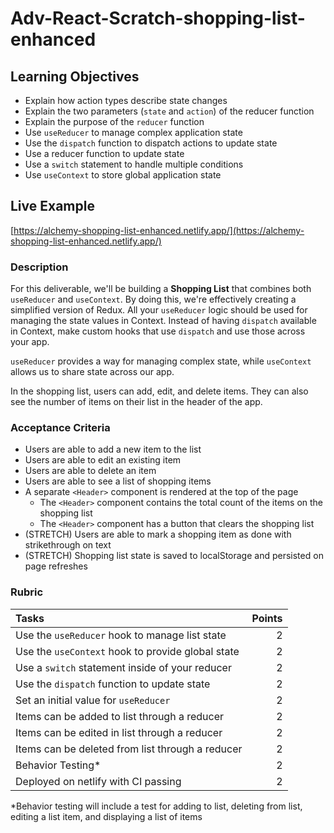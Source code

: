 # Adv-React-Scratch-shopping-list-enhanced

## Learning Objectives

- Explain how action types describe state changes
- Explain the two parameters (`state` and `action`) of the reducer function
- Explain the purpose of the `reducer` function
- Use `useReducer` to manage complex application state
- Use the `dispatch` function to dispatch actions to update state
- Use a reducer function to update state
- Use a `switch` statement to handle multiple conditions
- Use `useContext` to store global application state

## Live Example

[https://alchemy-shopping-list-enhanced.netlify.app/](https://alchemy-shopping-list-enhanced.netlify.app/)

### Description

For this deliverable, we'll be building a **Shopping List** that combines both `useReducer` and `useContext`. By doing this, we're effectively creating a simplified version of Redux. All your `useReducer` logic should be used for managing the state values in Context. Instead of having `dispatch` available in Context, make custom hooks that use `dispatch` and use those across your app.

`useReducer` provides a way for managing complex state, while `useContext` allows us to share state across our app.

In the shopping list, users can add, edit, and delete items. They can also see the number of items on their list in the header of the app.

### Acceptance Criteria

- Users are able to add a new item to the list
- Users are able to edit an existing item
- Users are able to delete an item
- Users are able to see a list of shopping items
- A separate `<Header>` component is rendered at the top of the page
  - The `<Header>` component contains the total count of the items on the shopping list
  - The `<Header>` component has a button that clears the shopping list
- (STRETCH) Users are able to mark a shopping item as done with strikethrough on text
- (STRETCH) Shopping list state is saved to localStorage and persisted on page refreshes

### Rubric

| Tasks                                             | Points |
| :------------------------------------------------ | -----: |
| Use the `useReducer` hook to manage list state    |      2 |
| Use the `useContext` hook to provide global state |      2 |
| Use a `switch` statement inside of your reducer   |      2 |
| Use the `dispatch` function to update state       |      2 |
| Set an initial value for `useReducer`             |      2 |
| Items can be added to list through a reducer      |      2 |
| Items can be edited in list through a reducer     |      2 |
| Items can be deleted from list through a reducer  |      2 |
| Behavior Testing\*                                |      2 |
| Deployed on netlify with CI passing               |      2 |

\*Behavior testing will include a test for adding to list, deleting from list,
editing a list item, and displaying a list of items
